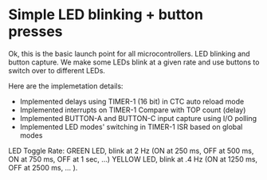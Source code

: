 # Simple LED blinking + button presses

Ok, this is the basic launch point for all microcontrollers. LED blinking and button capture.
We make some LEDs blink at a given rate and use buttons to switch over to different LEDs.

Here are the implemetation details:

* Implemented delays using TIMER-1 (16 bit) in CTC auto reload mode
* Implemented interrupts on TIMER-1 Compare with TOP count (delay)
* Implemented BUTTON-A and BUTTON-C input capture using I/O polling
* Implemented LED modes' switching in TIMER-1 ISR based on global modes


LED Toggle Rate:
GREEN LED, blink at 2 Hz (ON at 250 ms, OFF at 500 ms, ON at 750 ms, OFF at 1 sec, ...)
YELLOW LED, blink at .4 Hz (ON at 1250 ms, OFF at 2500 ms, … ).


